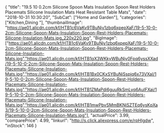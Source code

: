 {
	"title": "19.5 10 0.2cm Silicone Spoon Mats Insulation Spoon Rest Holders Placemats Silicone Insulation Mats Heat Resistant Table Mats",
	"date": "2018-10-31 10:30:20",
	"SubCat": ["Home and Garden"],
	"categories": ["Kitchen,Dining "],
	"thumbnailImage": "https://ae01.alicdn.com/kf/HTB1c6VaKv9TBuNjy1zbq6xpepXaF/19-5-10-0-2cm-Silicone-Spoon-Mats-Insulation-Spoon-Rest-Holders-Placemats-Silicone-Insulation-Mats.jpg_220x220.jpg",
	"BigImage": ["https://ae01.alicdn.com/kf/HTB1c6VaKv9TBuNjy1zbq6xpepXaF/19-5-10-0-2cm-Silicone-Spoon-Mats-Insulation-Spoon-Rest-Holders-Placemats-Silicone-Insulation-Mats.jpg","https://ae01.alicdn.com/kf/HTB1qX3WKkyWBuNjy0Fpq6yssXXad/19-5-10-0-2cm-Silicone-Spoon-Mats-Insulation-Spoon-Rest-Holders-Placemats-Silicone-Insulation-Mats.jpg","https://ae01.alicdn.com/kf/HTB1Bx0CKxSYBuNjSspjq6x73VXal/19-5-10-0-2cm-Silicone-Spoon-Mats-Insulation-Spoon-Rest-Holders-Placemats-Silicone-Insulation-Mats.jpg","https://ae01.alicdn.com/kf/HTB1ZMaPdi6guuRkSmLyq6AulFXai/19-5-10-0-2cm-Silicone-Spoon-Mats-Insulation-Spoon-Rest-Holders-Placemats-Silicone-Insulation-Mats.jpg","https://ae01.alicdn.com/kf/HTB1mwPbvSMmBKNjSZTEq6ysKpXa3/19-5-10-0-2cm-Silicone-Spoon-Mats-Insulation-Spoon-Rest-Holders-Placemats-Silicone-Insulation-Mats.jpg"],
	"actualPrice": 3.99,
	"comparePrice": 4.99,
	"linkurl": "http://s.click.aliexpress.com/e/rpHIgdw",
	"inStock": 146
}
